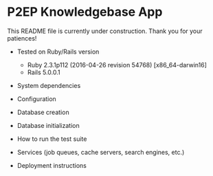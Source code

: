 # P2EP Knowledgebase App

This README file is currently under construction. Thank you for your patiences!

* Tested on Ruby/Rails version

   - Ruby 2.3.1p112 (2016-04-26 revision 54768) [x86_64-darwin16]
   - Rails 5.0.0.1

* System dependencies

* Configuration

* Database creation

* Database initialization

* How to run the test suite

* Services (job queues, cache servers, search engines, etc.)

* Deployment instructions